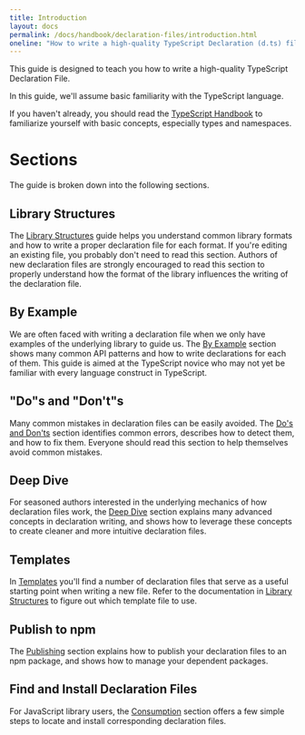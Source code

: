```yaml
---
title: Introduction
layout: docs
permalink: /docs/handbook/declaration-files/introduction.html
oneline: "How to write a high-quality TypeScript Declaration (d.ts) file"
---
```


This guide is designed to teach you how to write a high-quality TypeScript Declaration File.

<!-- Add a why you need this section! -->

In this guide, we'll assume basic familiarity with the TypeScript language.

If you haven't already, you should read the [TypeScript Handbook](https://www.typescriptlang.org/docs/handbook/basic-types.html)
to familiarize yourself with basic concepts, especially types and namespaces.

# Sections

The guide is broken down into the following sections.

## Library Structures

The [Library Structures](/docs/handbook/declaration-files/library-structures.html) guide helps you understand common library formats and how to write a proper declaration file for each format.
If you're editing an existing file, you probably don't need to read this section.
Authors of new declaration files are strongly encouraged to read this section to properly understand how the format of the library influences the writing of the declaration file.

## By Example

We are often faced with writing a declaration file when we only have examples of the underlying library to guide us.
The [By Example](/docs/handbook/declaration-files/by-example.html) section shows many common API patterns and how to write declarations for each of them.
This guide is aimed at the TypeScript novice who may not yet be familiar with every language construct in TypeScript.

## "Do"s and "Don't"s

Many common mistakes in declaration files can be easily avoided.
The [Do's and Don'ts](/docs/handbook/declaration-files/do-s-and-don-ts.html) section identifies common errors,
describes how to detect them,
and how to fix them.
Everyone should read this section to help themselves avoid common mistakes.

## Deep Dive

For seasoned authors interested in the underlying mechanics of how declaration files work,
the [Deep Dive](/docs/handbook/declaration-files/deep-dive.html) section explains many advanced concepts in declaration writing,
and shows how to leverage these concepts to create cleaner and more intuitive declaration files.

## Templates

In [Templates](/docs/handbook/declaration-files/templates.html) you'll find a number of declaration files that serve as a useful starting point
when writing a new file.
Refer to the documentation in [Library Structures](/docs/handbook/declaration-files/library-structures.html) to figure out which template file to use.

## Publish to npm

The [Publishing](/docs/handbook/declaration-files/publishing.html) section explains how to publish your declaration files to an npm package, and shows how to manage your dependent packages.

## Find and Install Declaration Files

For JavaScript library users, the [Consumption](/docs/handbook/declaration-files/consumption.html) section offers a few simple steps to locate and install corresponding declaration files.
